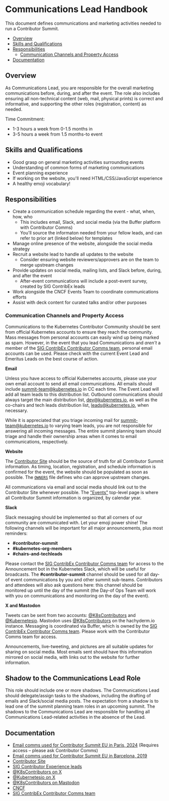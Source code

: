 # Communications Lead Handbook

This document defines communications and marketing activities needed to run a
Contributor Summit.

- [Overview](#overview)
- [Skills and Qualifications](#skills-and-qualifications)
- [Responsibilities](#responsibilities)
  - [Communication Channels and Property Access](#communication-channels-and-property-access)
- [Documentation](#documentation)

## Overview

As Communications Lead, you are responsible for the overall marketing communications
before, during, and after the event. The role also includes ensuring all non-technical content (web, mail,
physical prints) is correct and informative, and supporting the other roles
(registration, content) as needed.

Time Commitment:
- 1-3 hours a week from 0-1.5 months in
- 3-5 hours a week from 1.5 months-to event

## Skills and Qualifications

- Good grasp on general marketing activities surrounding events
- Understanding of common forms of marketing communications
- Event planning experience
- If working on the website, you'll need HTML/CSS/JavaScript experience
- A healthy emoji vocabulary!

## Responsibilities

- Create a communication schedule regarding the event - what, when, how, who
  - This includes email, Slack, and social media (via the Buffer platform with Contributor Comms)
  - You'll source the informaton needed from your fellow leads, and can refer to prior art (linked below) for templates
- Manage online presence of the website, alongside the social media strategy
- Recruit a website lead to handle all updates to the website
  - Consider ensuring website reviewers/approvers are on the team to merge upstream changes
- Provide updates on social media, mailing lists, and Slack before, during, and after the event
  - After-event communications will include a post-event survey, created by SIG ContribEx leads
- Work alongside the CNCF Events Team to coordinate communications efforts
- Assist with deck content for curated talks and/or other purposes

### Communication Channels and Property Access

Communications to the Kubernetes Contributor Community should be sent from
official Kubernetes accounts to ensure they reach the community. Mass messages
from personal accounts can easily wind up being marked as spam. However, in the event
that you lead Communications and _aren't_ a member of the [SIG ContribEx Contributor Comms team](/communication/contributor-comms/README.md),
personal email accounts can be used. Please check with the current Event Lead and
Emeritus Leads on the best course of action.

**Email**

Unless you have access to official Kubernetes accounts, please use your own email account
to send all email communications. All emails should include summit-team@kubernetes.io in CC each time.
The Event Lead will add all team leads to this distribution list.
Outbound communications should always target the main distribution list, dev@kubernetes.io, as well
as the co-chairs and tech leads distribution list, leads@kubernetes.io, when necessary.

While it is appreciated that you triage incoming mail for summit-team@kubernetes.io to
varying team leads, you are not responsible for answering all incoming messages. The entire
summit planning team should triage and handle their ownership areas when it comes to email communications,
respectively.

**Website**

The [Contributor Site](https://www.kubernetes.dev/) should be the source of truth for all Contributor Summit information.
As timing, location, registration, and schedule information is confirmed for the event, the website should be populated
as soon as possible. The [`OWNERS`](https://github.com/kubernetes/contributor-site/blob/master/OWNERS) file defines
who can approve upstream changes.

All communications via email and social media should link out to the Contributor Site whenever possible. The
["Events"](https://www.kubernetes.dev/events/) top-level page is where all Contributor Summit information is
organized, by calendar year. 

**Slack**

Slack messaging should be implemented so that all corners of our community are communicated with. Let your emoji power shine!
The following channels will be important for all major announcements, plus most reminders:
- **#contributor-summit**
- **#kubernetes-org-members**
- **#chairs-and-techleads**

Please contact the [SIG ContribEx Contributor Comms team](/communication/contributor-comms/README.md) for access to the Announcement
bot in the Kubernetes Slack, which will be useful for broadcasts. The **#contributor-summit** channel should be used for all day-of
event communications by you and other summit sub-teams. Contributors and attendees will also ask questions here: this channel should
be monitored up until the day of the summit (the Day-of Ops Team will work with you on communications and monitoring on the
day of the event).

**X and Mastodon**

Tweets can be sent from two accounts: [@K8sContributors](https://twitter.com/K8sContributors) and [@Kubernetesio](https://twitter.com/kubernetesio).
Mastodon uses [@K8sContributors](https://hachyderm.io/@K8sContributors) on the hachyderm.io instance.
Messaging is coordinated via Buffer, which is owned by the [SIG ContribEx Contributor Comms team](/communication/contributor-comms/README.md).
Please work with the Contributor Comms team for access.

Announcements, live-tweeting, and pictures are all suitable updates for sharing on social media.
Most emails sent should have this information mirrored on social media, with links out to the
website for further information.

## Shadow to the Communications Lead Role

This role should include one or more shadows. The Communications Lead should delegate/assign
tasks to the shadows, including the drafting of emails and Slack/social media posts.
The expectation from a shadow is to lead one of the summit planning team roles in an upcoming summit.
The shadows to the Communications Lead are responsible for handling all Communications Lead-related
activities in the absence of the Lead.

## Documentation

- [Email comms used for Contributor Summit EU in Paris, 2024](https://drive.google.com/drive/folders/1m2sRXVp_S37V46jPk9SS3pznFZKq41uI?usp=drive_link) (Requires access – please ask Contributor Comms)
- [Email comms used for Contributor Summit EU in Barcelona, 2019](/events/2019/05-contributor-summit/communications.md)
- [Contributor Site](https://www.kubernetes.dev/)
- [SIG Contributor Experience leads](/sig-contributor-experience/README.md#leadership)
- [@K8sContributors on X](https://twitter.com/K8sContributors)
- [@Kubernetesio on X](https://twitter.com/kubernetesio)
- [@K8sContributors on Mastodon](https://hachyderm.io/@K8sContributors)
- [CNCF](https://www.cncf.io/)
- [SIG ContribEx Contributor Comms team](/communication/contributor-comms/README.md)
